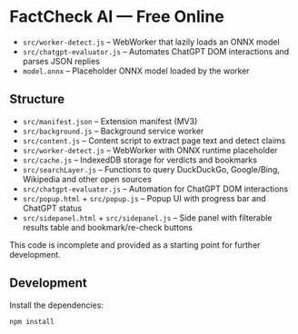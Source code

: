 # FactCheck AI — Free Online

- `src/worker-detect.js` – WebWorker that lazily loads an ONNX model
- `src/chatgpt-evaluator.js` – Automates ChatGPT DOM interactions and parses JSON replies
- `model.onnx` – Placeholder ONNX model loaded by the worker
## Structure

- `src/manifest.json` – Extension manifest (MV3)
- `src/background.js` – Background service worker
- `src/content.js` – Content script to extract page text and detect claims
- `src/worker-detect.js` – WebWorker with ONNX runtime placeholder
- `src/cache.js` – IndexedDB storage for verdicts and bookmarks
- `src/searchLayer.js` – Functions to query DuckDuckGo, Google/Bing, Wikipedia and other open sources
- `src/chatgpt-evaluator.js` – Automation for ChatGPT DOM interactions
- `src/popup.html` + `src/popup.js` – Popup UI with progress bar and ChatGPT status
- `src/sidepanel.html` + `src/sidepanel.js` – Side panel with filterable results table and bookmark/re-check buttons

This code is incomplete and provided as a starting point for further development.

## Development

Install the dependencies:

```bash
npm install

